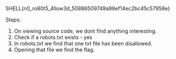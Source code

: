 SHELL{n0_ro80t5_4llow3d_50886509749a98ef14ec2bc45c57958e}

Steps: 
1. On viewing source code, we dont find anything interesting. 
2. Check if a robots.txt exists - yes
3. In robots.txt we find that one txt file has been disallowed.
4. Opening that file we find the flag. 
